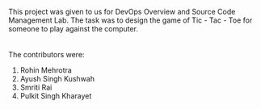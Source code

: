 This project was given to us for DevOps Overview and Source Code Management Lab.
The task was to design the game of Tic - Tac - Toe for someone to play against the computer.<br><br><br>
The contributors were: <br>
1) Rohin Mehrotra<br>
2) Ayush Singh Kushwah<br>
3) Smriti Rai<br>
4) Pulkit Singh Kharayet<br>
